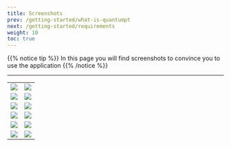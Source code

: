 ```yaml
---
title: Screenshots
prev: /getting-started/what-is-quantumpt
next: /getting-started/requirements
weight: 10
toc: true
---
```


{{% notice tip %}}
In this page you will find screenshots to convince you to use the application <i class="fa fa-thumbs-o-up fa-lg"></i>
{{% /notice %}}

___

<table border="0">
    <tr>
        <td align="center" valign="center">
            <img src="https://cloud.githubusercontent.com/assets/9877335/25734308/52ddff5e-3116-11e7-88c0-a6dec0bfb65c.png"/>
        </td>
        <td align="center" valign="center">
            <img src="https://cloud.githubusercontent.com/assets/9877335/25734310/52dffd5e-3116-11e7-938a-0495b12fc206.png"/>
        </td>
    </tr>
    <tr>
        <td align="center" valign="center">
            <img src="https://cloud.githubusercontent.com/assets/9877335/25734311/52e2adc4-3116-11e7-969f-ebed8f7d1968.png"/>
        </td>
        <td align="center" valign="center">
            <img src="https://cloud.githubusercontent.com/assets/9877335/25734312/52ef10b4-3116-11e7-98c5-14b99fbd52b6.png"/>
        </td>
    </tr>
    <tr>
        <td align="center" valign="center">
            <img src="https://cloud.githubusercontent.com/assets/9877335/25734313/52f3cf82-3116-11e7-8e16-5bdc146d44d4.png"/>
        </td>
        <td align="center" valign="center">
            <img src="https://cloud.githubusercontent.com/assets/9877335/25734315/52f730a0-3116-11e7-8cdf-6cab6ed15123.png"/>
        </td>
    </tr>
    <tr>
        <td align="center" valign="center">
            <img src="https://cloud.githubusercontent.com/assets/9877335/25734314/52f4bb86-3116-11e7-8422-2495b1c08283.png"/>
        </td>
        <td align="center" valign="center">
            <img src="https://cloud.githubusercontent.com/assets/9877335/25776836/b5487f52-327e-11e7-9264-6e847321080a.png"/>
        </td>
    </tr>
    <tr>
        <td align="center" valign="center">
            <img src="https://cloud.githubusercontent.com/assets/9877335/25776837/b54d32cc-327e-11e7-9c1d-451b57e0bdeb.png"/>
        </td>
        <td align="center" valign="center">
            <img src="https://cloud.githubusercontent.com/assets/9877335/25776830/b537ec96-327e-11e7-935c-08b54c22c25d.png"/>
        </td>
    </tr>
    <tr>
        <td align="center" valign="center">
            <img src="https://cloud.githubusercontent.com/assets/9877335/25776833/b53b1524-327e-11e7-84a0-e3a91e01d229.png"/>
        </td>
        <td align="center" valign="center">
            <img src="https://cloud.githubusercontent.com/assets/9877335/25776834/b53ba34a-327e-11e7-83ab-deca81a6c662.png"/>
        </td>
    </tr>
</table>
